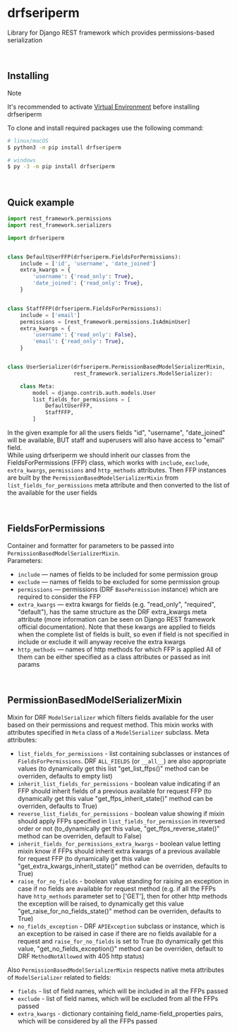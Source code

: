 # drfseriperm
Library for Django REST framework which provides permissions-based serialization

<br>

## Installing

> [!NOTE]
> It's recommended to activate
> <a href="https://docs.python.org/3/library/venv.html">Virtual Environment</a>
> before installing drfseriperm

To clone and install required packages use the following command:
```bash
# linux/macOS
$ python3 -m pip install drfseriperm

# windows
$ py -3 -m pip install drfseriperm
```

<br>

## Quick example
```py
import rest_framework.permissions
import rest_framework.serializers

import drfseriperm


class DefaultUserFFP(drfseriperm.FieldsForPermissions):
    include = ['id', 'username', 'date_joined']
    extra_kwargs = {
        'username': {'read_only': True},
        'date_joined': {'read_only': True},
    }


class StaffFFP(drfseriperm.FieldsForPermissions):
    include = ['email']
    permissions = [rest_framework.permissions.IsAdminUser]
    extra_kwargs = {
        'username': {'read_only': False},
        'email': {'read_only': True},
    }


class UserSerializer(drfseriperm.PermissionBasedModelSerializerMixin,
                     rest_framework.serializers.ModelSerializer):

    class Meta:
        model = django.contrib.auth.models.User
        list_fields_for_permissions = [
            DefaultUserFFP,
            StaffFFP,
        ]
```
In the given example for all the users fields "id", "username", "date_joined" will be available, BUT
staff and superusers will also have access to "email" field.<br>
While using drfseriperm we should inherit our classes from
the FieldsForPermissions (FFP) class, which works with
`include`, `exclude`, `extra_kwargs`, `permissions` and `http_methods` attributes.
Then FFP instances are built by the `PermissionBasedModelSerializerMixin` from
`list_fields_for_permissions` meta attribute and then converted to the list of the available for the user fields

<br>

## FieldsForPermissions
Container and formatter for parameters to be passed into `PermissionBasedModelSerializerMixin`.<br>
Parameters:
- `include` — names of fields to be included for some permission group
- `exclude` — names of fields to be excluded for some permission group
- `permissions` — permissions (DRF `BasePermission` instance) which are required to consider the FFP
- `extra_kwargs` — extra kwargs for fields (e.g. "read_only", "required", "default"),
  has the same structure as the DRF extra_kwargs meta attribute 
  (more information can be seen on Django REST framework official documentation).
  Note that these kwargs are applied to fields when the complete list of fields is built,
  so even if field is not specified in include or exclude it will anyway receive the extra kwargs
- `http_methods` — names of http methods for which FFP is applied
All of them can be either specified as a class attributes or passed as init params 

<br>

## PermissionBasedModelSerializerMixin
Mixin for DRF `ModelSerializer` which filters fields available for the user based on their permissions and request method.
This mixin works with attributes specified in `Meta` class of a `ModelSerializer` subclass.
Meta attributes:
- `list_fields_for_permissions` - list containing subclasses or instances of `FieldsForPermissions`.
  DRF `ALL_FIELDS` (or `__all__`) are also appropriate values
  (to dynamically get this list "get_list_ffps()" method can be overriden, defaults to empty list)
- `inherit_list_fields_for_permissions` - boolean value indicating if an FFP should inherit fields of a
  previous available for request FFP
  (to dynamically get this value "get_ffps_inherit_state()" method can be overriden, defaults to True)
- `reverse_list_fields_for_permissions` - boolean value showing if mixin should apply FFPs specified in
  `list_fields_for_permission` in reversed order or not 
  (to_dynamically get this value, "get_ffps_reverse_state()" method can be overriden, default to False)
- `inherit_fields_for_permissions_extra_kwargs` - boolean value letting mixin know if FFPs should inherit extra kwargs
  of a previous available for request FFP
  (to dynamically get this value "get_extra_kwargs_inherit_state()" method can be overriden, defaults to True)
- `raise_for_no_fields` - boolean value standing for raising an exception in case if no fields are available for
  request method
  (e.g. if all the FFPs have `http_methods` parameter set to ['GET'], then for other http methods the exception will
  be raised, to dynamically get this value "get_raise_for_no_fields_state()" method can be overriden, defaults to True)
- `no_fields_exception` - DRF `APIException` subclass or instance, which is an exception to be raised in case if there
  are no fields available for a request and `raise_for_no_fields` is set to True
  (to dynamically get this value, "get_no_fields_exception()" method can be overriden, default to DRF `MethodNotAllowed`
  with 405 http status)

Also `PermissionBasedModelSerializerMixin` respects native meta attributes of `ModelSerializer` related to fields:
- `fields` - list of field names, which will be included in all the FFPs passed
- `exclude` - list of field names, which will be excluded from all the FFPs passed
- `extra_kwargs` - dictionary containing field_name-field_properties pairs,
  which will be considered by all the FFPs passed
